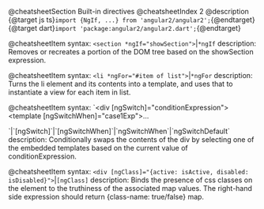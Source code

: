 @cheatsheetSection
Built-in directives
@cheatsheetIndex 2
@description
{@target js ts}`import {NgIf, ...} from 'angular2/angular2';`{@endtarget}
{@target dart}`import 'package:angular2/angular2.dart';`{@endtarget}

@cheatsheetItem
syntax:
`<section *ngIf="showSection">`|`*ngIf`
description:
Removes or recreates a portion of the DOM tree based on the showSection expression.

@cheatsheetItem
syntax:
`<li *ngFor="#item of list">`|`*ngFor`
description:
Turns the li element and its contents into a template, and uses that to instantiate a view for each item in list.

@cheatsheetItem
syntax:
`<div [ngSwitch]="conditionExpression">
  <template [ngSwitchWhen]="case1Exp">...</template>
  <template ngSwitchWhen="case2LiteralString">...</template>
  <template ngSwitchDefault>...</template>
</div>`|`[ngSwitch]`|`[ngSwitchWhen]`|`ngSwitchWhen`|`ngSwitchDefault`
description:
Conditionally swaps the contents of the div by selecting one of the embedded templates based on the current value of conditionExpression.

@cheatsheetItem
syntax:
`<div [ngClass]="{active: isActive, disabled: isDisabled}">`|`[ngClass]`
description:
Binds the presence of css classes on the element to the truthiness of the associated map values. The right-hand side expression should return {class-name: true/false} map.

